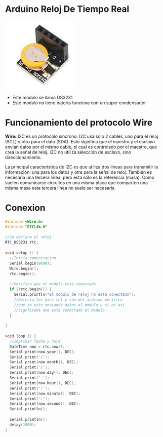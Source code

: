 # Arduino Reloj De Tiempo Real

<img src="https://github.com/IDiegoUlises/Arduino-Reloj-De-Tiempo-Real/blob/main/Imagenes/Foto-del-modulo-de-reloj.jpg"  >

* Este modulo se llama DS3231
* Este modulo no tiene bateria funciona con un super condensador

# Funcionamiento del protocolo Wire
**Wire:** I2C es un protocolo síncrono. I2C usa solo 2 cables, uno para el reloj (SCL) y otro para el dato (SDA). Esto significa que el maestro y el esclavo envían datos por el mismo cable, el cual es controlado por el maestro, que crea la señal de reloj. I2C no utiliza selección de esclavo, sino direccionamiento.

La principal característica de I2C es que utiliza dos líneas para transmitir la información: una para los datos y otra para la señal de reloj. También es necesaria una tercera línea, pero esta sólo es la referencia (masa). Como suelen comunicarse circuitos en una misma placa que comparten una misma masa esta tercera línea no suele ser necesaria.

# Conexion

```c++
#include <Wire.h>
#include "RTClib.h"

//Se declara el reloj
RTC_DS3231 rtc;

void setup () {
  //Inicia comunicacion
  Serial.begin(9600);
  Wire.begin();
  rtc.begin();

  //Verifica que el modulo este conectado
  if (!rtc.begin()) {
    Serial.println("El modulo de reloj no esta conectado");
    //Detecta los pins scl y sda del arduino verifica
    //que se este enviando datos al modulo y si es asi 
    //signficada que esta conectado el modulo
  }

}

void loop () {
  //Imprimir fecha y hora
  DateTime now = rtc.now();
  Serial.print(now.year(), DEC);
  Serial.print('/');
  Serial.print(now.month(), DEC);
  Serial.print('/');
  Serial.print(now.day(), DEC);
  Serial.print(' ');
  Serial.print(now.hour(), DEC);
  Serial.print(':');
  Serial.print(now.minute(), DEC);
  Serial.print(':');
  Serial.print(now.second(), DEC);
  Serial.println();

  Serial.println();
  delay(1000);
}
```
